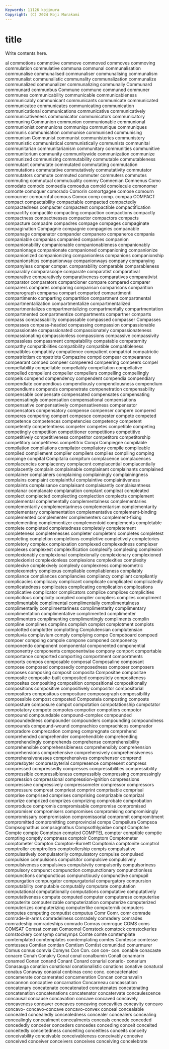 ```yaml
---
Keywords: 11126 kojimura
Copyright: (C) 2024 Koji Murakami
---
```


# title

Write contents here.



al commotions commotive commove commoved commoves commoving commulation commulative communa
communal communalisation communalise communalised communaliser communalising communalism communalist communalistic communality
communalization communalize communalized communalizer communalizing communally Communard communard communbus Commune
commune communed communer communes communicability communicable communicableness communicably communicant communicants
communicate communicated communicatee communicates communicating communication communicational communications communicative communicatively
communicativeness communicator communicators communicatory communing Communion communion communionable communional communionist
communions communiqu communique communiques communis communisation communise communised communising communism
Communist communist communisteries communistery communistic communistical communistically communists communital communitarian
communitarianism communitary communities communitive communitorium community communitywide communization communize communized
communizing commutability commutable commutableness commutant commutate commutated commutating commutation commutations
commutative commutatively commutativity commutator commutators commute commuted commuter commuters commutes
commuting commutual commutuality commy Comnenian Comnenus Como comodato comodo comoedia
comoedus comoid comolecule comonomer comonte comoquer comorado Comorin comortgagee comose
comourn comourner comournful comous Comox comp comp. compaa COMPACT compact
compactability compactable compacted compactedly compactedness compacter compactest compactible compactification compactify
compactile compacting compaction compactions compactly compactness compactnesses compactor compactors compacts
compacture compadre compadres compage compages compaginate compagination Compagnie compagnie compagnies
companable companage companator compander companero companeros compania companiable companias companied
companies companion companionability companionable companionableness companionably companionage companionate companioned companioning
companionize companionized companionizing companionless companions companionship companionships companionway companionways company
companying companyless compar compar. comparability comparable comparableness comparably comparascope comparate
comparatist comparatival comparative comparatively comparativeness comparatives comparativist comparator comparators comparcioner
compare compared comparer comparers compares comparing comparison comparisons comparition comparograph
comparsa compart comparted compartimenti compartimento comparting compartition compartment compartmental compartmentalization
compartmentalize compartmentalized compartmentalizes compartmentalizing compartmentally compartmentation compartmented compartmentize compartments compartner
comparts compass compassability compassable compassed compasser Compasses compasses compass-headed compassing
compassion compassionable compassionate compassionated compassionately compassionateness compassionating compassionless compassions compassive
compassivity compassless compassment compatability compatable compaternity compathy compatibilities compatibility compatible
compatibleness compatibles compatibly compatience compatient compatriot compatriotic compatriotism compatriots Compazine
compd compear compearance compearant comped compeer compeered compeering compeers compel
compellability compellable compellably compellation compellative compelled compellent compeller compellers compelling
compellingly compels compend compendency compendent compendia compendiary compendiate compendious compendiously
compendiousness compendium compendiums compends compenetrate compenetration compensability compensable compensate compensated
compensates compensating compensatingly compensation compensational compensations compensative compensatively compensativeness compensator
compensators compensatory compense compenser compere compered comperes compering compert compesce
compester compete competed competence competences competencies competency competent competently competentness
competer competes competible competing competingly competition competitioner competitions competitive competitively
competitiveness competitor competitors competitorship competitory competitress competitrix Compi Compiegne compilable
compilation compilations compilator compilatory compile compileable compiled compilement compiler compilers
compiles compiling comping compinge compital Compitalia compitum complacence complacences complacencies
complacency complacent complacential complacentially complacently complain complainable complainant complainants complained
complainer complainers complaining complainingly complainingness complains complaint complaintful complaintive complaintiveness
complaints complaisance complaisant complaisantly complaisantness complanar complanate complanation complant compleat
compleated complect complected complecting complection complects complement complemental complementally complementalness
complementaries complementarily complementariness complementarism complementarity complementary complementation complementative complement-binding complemented
complementer complementers complement-fixing complementing complementizer complementoid complements completable complete completed
completedness completely completement completeness completenesses completer completers completes completest completing
completion completions completive completively completories completory complex complexation complexed complexedness
complexer complexes complexest complexification complexify complexing complexion complexionably complexional complexionally
complexionary complexioned complexionist complexionless complexions complexities complexity complexive complexively complexly
complexness complexometric complexometry complexus compliable compliableness compliably compliance compliances compliancies
compliancy compliant compliantly complicacies complicacy complicant complicate complicated complicatedly complicatedness
complicates complicating complication complications complicative complicator complicators complice complices complicities
complicitous complicity complied complier compliers complies compliment complimentable complimental complimentally
complimentalness complimentarily complimentariness complimentarity complimentary complimentation complimentative complimented complimenter complimenters
complimenting complimentingly compliments complin compline complines complins complish complot complotment
complots complotted complotter complotting Complutensian complutensian compluvia compluvium comply complying
compo Compoboard compoed compoer compoing compole compone componed componency componendo
component componental componented componential componentry components componentwise compony comport comportable
comportance comported comporting comportment comportments comports compos composable composal Composaline
composant compose composed composedly composedness composer composers composes composing composit
composita Compositae compositae composite composite-built composited compositely compositeness composites compositing
composition compositional compositionally compositions compositive compositively compositor compositorial compositors compositous
compositure composograph compossibility compossible compost composted Compostela composting composts composture
composure compot compotation compotationship compotator compotatory compote compotes compotier compotiers
compotor compound compoundable compound-complex compounded compoundedness compounder compounders compounding compoundness
compounds compound-wound comprachico comprachicos comprador compradore comprecation compreg compregnate comprehend
comprehended comprehender comprehendible comprehending comprehendingly comprehends comprehense comprehensibility comprehensible comprehensibleness
comprehensibly comprehension comprehensions comprehensive comprehensively comprehensiveness comprehensivenesses comprehensives comprehensor comprend
compresbyter compresbyterial compresence compresent compress compressed compressedly compresses compressibilities compressibility
compressible compressibleness compressibly compressing compressingly compression compressional compression-ignition compressions compressive
compressively compressometer compressor compressors compressure comprest compriest comprint comprisable comprisal
comprise comprised comprises comprising comprizable comprizal comprize comprized comprizes comprizing
comprobate comprobation comproduce compromis compromisable compromise compromised compromiser compromisers compromises
compromising compromisingly compromissary compromission compromissorial compromit compromitment compromitted compromitting comprovincial
comps Compsilura Compsoa Compsognathus compsognathus Compsothlypidae compt Comptche Compte compte
Comptean compted COMPTEL compter comptible comptie compting comptly comptness comptoir
Comptom Comptometer comptometer Compton Compton-Burnett Comptonia comptonite comptrol comptroller comptrollers
comptrollership compts compulsative compulsatively compulsatorily compulsatory compulse compulsed compulsion compulsions
compulsitor compulsive compulsively compulsiveness compulsives compulsivity compulsorily compulsoriness compulsory compunct
compunction compunctionary compunctionless compunctions compunctious compunctiously compunctive compupil compurgation compurgator
compurgatorial compurgatory compursion computability computable computably computate computation computational computationally
computations computative computatively computativeness compute computed computer computerese computerise computerite
computerizable computerization computerize computerized computerizes computerizing computerlike computernik computers computes
computing computist computus Comr Comr. comr comrade comrade-in-arms comradeliness comradely
comradery comrades comradeship comradeships comrado Comras comrogue COMS coms COMSAT
Comsat comsat Comsomol Comstock comstock comstockeries comstockery comsymp comsymps Comte
comte comtemplate comtemplated comtemplates comtemplating comtes Comtesse comtesse comtesses Comtian
comtian Comtism Comtist comunidad comurmurer Comus comus comvia Comyns Con
Con. con con- con. conable conacaste conacre Conah Conakry Conal
conal conalbumin Conall conamarin conamed Conan conand Conant Conard conarial
conario- conarium Conasauga conation conational conationalistic conations conative conatural conatus
Conaway conaxial conbinas conc conc. concactenated concamerate concamerated concameration Concan
concanavalin concannon concaptive concarnation Concarneau concassation concatenary concatenate concatenated concatenates
concatenating concatenation concatenations concatenator concatervate concaulescence concausal concause concavation concave
concaved concavely concaveness concaver concaves concaving concavities concavity concavo concavo-
concavo-concave concavo-convex conceal concealable concealed concealedly concealedness concealer concealers concealing
concealingly concealment concealments conceals concede conceded concededly conceder conceders concedes
conceding conceit conceited conceitedly conceitedness conceiting conceitless conceits conceity conceivability
conceivable conceivableness conceivably conceive conceived conceiver conceivers conceives conceiving concelebrate
